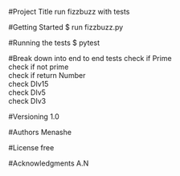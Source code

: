 #Project Title
run fizzbuzz with tests

#Getting Started
$ run fizzbuzz.py

#Running the tests
$ pytest

#Break down into end to end tests
 check if Prime\
 check if not prime\
check if return Number\
check DIv15\
check DIv5\
check DIv3


#Versioning
1.0

#Authors
Menashe

#License
free

#Acknowledgments
A.N